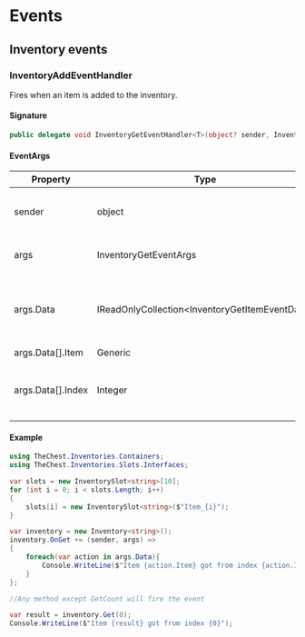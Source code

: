 # Events

## Inventory events

### InventoryAddEventHandler

Fires when an item is added to the inventory.

#### Signature
```csharp
public delegate void InventoryGetEventHandler<T>(object? sender, InventoryGetEventArgs<T> e);
```

#### EventArgs

| Property                  | Type                                                  | Description                                        |
|---------------------------|-------------------------------------------------------|----------------------------------------------------|
| sender                    | object                                                | Inventory responsible for firing the event         |
| args                      | InventoryGetEventArgs                                 | Class that holds data of the event                 |
| args.Data                 | IReadOnlyCollection<InventoryGetItemEventData<T>>     | An array with all items and its respective indexes |
| args.Data[].Item          | Generic                                               | Found item                                         |
| args.Data[].Index         | Integer                                               | Index number where the `Item` was found            |

#### Example

```csharp
using TheChest.Inventories.Containers;
using TheChest.Inventories.Slots.Interfaces;

var slots = new InventorySlot<string>[10];
for (int i = 0; i < slots.Length; i++)
{
    slots[i] = new InventorySlot<string>($"Item_{i}");
}

var inventory = new Inventory<string>();
inventory.OnGet += (sender, args) =>
{
    foreach(var action in args.Data){
        Console.WriteLine($"Item {action.Item} got from index {action.Index}");
    }
};

//Any method except GetCount will fire the event

var result = inventory.Get(0);
Console.WriteLine($"Item {result} got from index {0}");
```
